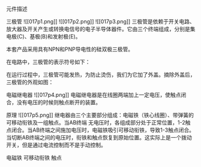 元件描述

三极管
![[017p1.png]]
![[017p2.png]]
![[017p3.png]]
三极管是依赖于开关电路、放大器及开关产生或转换电信号的电子半导体器件。它由三个终端组成，分别是集电极(C)、基极(B)和发射极(E)。

本套产品采用具有NPN和PNP导电性的硅双极三极管。

在电路中，三极管的表示符号如下：

在运行过程中，三极管可能发热，为防止烫伤，我们为它加了外盖。摘除外盖后，三极管的外观如图：

电磁继电器
![[017p4.png]]
电磁继电器是在线圈两端加上一定电压，使触点闭合，没有电压的时候则触点断开的装置。

原理
![[017p5.png]]
继电器由三个主要部分组成：电磁铁（铁心线圈）、带弹簧的可移动衔铁及一组触点。当AB终端
无电压时，各组成部分处于正常位置，1-2触点闭合。当AB终端之间施加电压时，电磁铁吸引可移动衔铁，导致1-3触点闭合。当切断AB终端之间的电压时，衔铁和触点恢复到原始位置。这实际上是一个拨动开关，但是通过电流控制而不是手动控制。

电磁铁
可移动衔铁
触点
